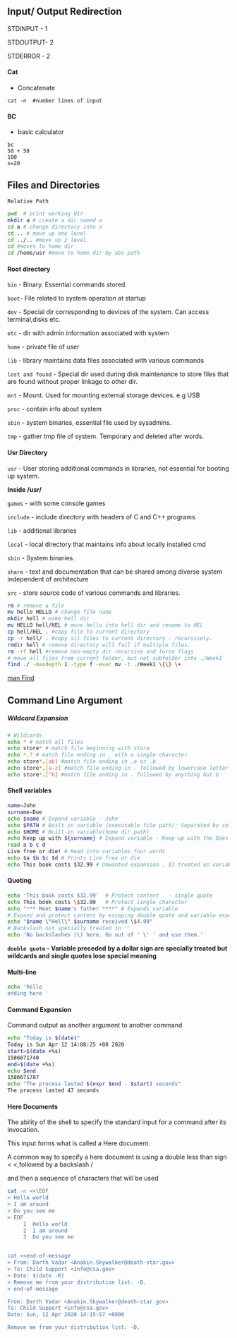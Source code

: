 ## Input/ Output Redirection

STDINPUT - 1

STDOUTPUT- 2

STDERROR - 2



#### Cat

- Concatenate

```
cat -n  #number lines of input
```



#### BC

- basic calculator

```
bc
50 + 50
100
x=20

```

## Files and Directories

`Relative Path`

```bash
pwd  # print working dir
mkdir a # create a dir named a
cd a # change directory into a
cd .. # move up one level
cd ../.. #move up 2 level.
cd #moves to home dir
cd /home/usr #move to home dir by abs path 
```

#### Root directory

`bin` - Binary. Essential commands stored.

`boot`- File related to system operation at startup

`dev` -  Special dir corresponding to devices of the system. Can access terminal,disks etc.

`etc` - dir with admin information associated with system

`home` - private file of user

`lib` - library maintains data files associated with various commands

`lost and found` - Special dir used during disk maintenance to store files that are found without proper linkage to other dir.

`mnt` - Mount. Used for mounting external storage devices. e.g USB

`proc` - contain info about system

`sbin` - system binaries, essential file used by sysadmins.

`tmp` - gather tmp file of system. Temporary and deleted after words.

#### Usr Directory

`usr` - User storing additional commands in libraries, not essential for booting up system.

**Inside /usr/**

`games` - with some console games

`include` - include directory with headers of C and C++ programs.

`lib` - additional libraries

`local` - local directory that maintains info about locally installed cmd

`sbin` - System binaries.

`share` - text and documentation that can be shared among diverse system independent of architecture

`src` - store source code of various commands and libraries.

```bash
rm # remove a file
mv hello HELLO # change file name
mkdir hell # make hell dir
mv HELLO hell/HEL # move hello into hell dir and rename to HEL
cp hell/HEL . #copy file to current directory
cp -r hell/ . #copy all files to current directory - recursively.
rmdir hell # remove directory will fail if multiple files.
rm -rf hell #remove non-empty dir recursive and force flags
# move all files from current folder, but not subfolder into ./Week1
find ./ -maxdepth 1 -type f -exec mv -t ./Week1 \{\} \+

```

[man Find](http://man7.org/linux/man-pages/man1/find.1.html)

## Command Line Argument

##### Wildcard Expansion

```bash
# Wildcards
echo * # match all files
echo store* # match file beginning with store
echo *.? # match file ending in . with a single character
echo store*.[ab] #match file ending in .a or .b
echo store*.[a-z] #match file ending in . followed by lowercase letter
echo store*.[^b] #match file ending in . follewed by anything but b
```

#### Shell variables

```bash
name=John
surname=Doe
echo $name # Expand variable - John
echo $PATH # Built-in variable (executable file path): Separated by colon
echo $HOME # Built-in variable(home dir path)
echo Keep up with ${surname} # Expand variable - Keep up with the Does
read a b c d 
Live free or die! # Read into variables four words
echo $a $b $c $d # Prints Live free or die
echo This book costs $32.99 # Unwanted expansion , $3 treated as variable
```

#### Quoting

```bash
echo 'This book costs $32.99'  # Protect content   - single quote
echo This book costs \$32.99   # Protect single character
echo "*** Meet $name's father ****" # Expands variable
# Expand and protect content by escaping double quote and variable expansion. \"Hell\" and \$4
echo "$name \"Hell\" $surname received \$4.99"
# Backslash not specially treated in ''
echo 'No backslashes (\) here. Go out of ' \' ' and use them.'
```

**`double quote` - Variable preceded by a dollar sign are specially treated but wildcards and single quotes lose special meaning**

#### Multi-line

```bash
echo 'hello
ending here '
```

#### Command Expansion

Command output as another argument to another command

```bash
echo "Today is $(date)"
Today is Sun Apr 12 14:08:25 +08 2020
start=$(date +%s)
1586671740
end=$(date +%s)
echo $end
1586671787
echo "The process lasted $(expr $end - $start) seconds"
The process lasted 47 seconds
```

#### Here Documents

The ability of the shell to specify the standard input for a command after its invocation.

This input forms what is called a Here document.

A common way to specify a here document is using a double less than sign < <,followed by a backslash /

and then a sequence of characters that will be used

```bash
cat -n <<\EOF
> Hello world
> I am around
> Do you see me
> EOF
     1  Hello world
     2  I am around
     3  Do you see me


cat <<end-of-message
> From: Darth Vadar <Anakin.Skywalker@death-star.gov>
> To: Child Support <info@csa.gov>
> Date: $(date -R)
> Remove me from your distribution list. -D.
> end-of-message

From: Darth Vadar <Anakin.Skywalker@death-star.gov>
To: Child Support <info@csa.gov>
Date: Sun, 12 Apr 2020 14:15:57 +0800

Remove me from your distribution list. -D.
```

#### 